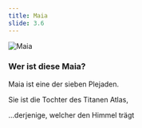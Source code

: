 ```yaml
---
title: Maia
slide: 3.6
---
```


![Maia](https://upload.wikimedia.org/wikipedia/commons/thumb/6/64/Hermes_Maia_Staatliche_Antikensammlungen_2304.jpg/220px-Hermes_Maia_Staatliche_Antikensammlungen_2304.jpg)

<!-- .mod: class="no-note" -->

### Wer ist diese Maia?

Maia ist eine der sieben Plejaden.

Sie ist die Tochter des Titanen Atlas,

...derjenige, welcher den Himmel trägt

<!-- .mod: class="fragment" -->
